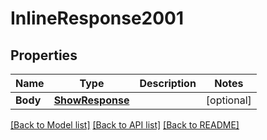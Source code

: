 # InlineResponse2001

## Properties

Name | Type | Description | Notes
------------ | ------------- | ------------- | -------------
**Body** | [**ShowResponse**](ShowResponse.md) |  | [optional] 

[[Back to Model list]](../README.md#documentation-for-models) [[Back to API list]](../README.md#documentation-for-api-endpoints) [[Back to README]](../README.md)


